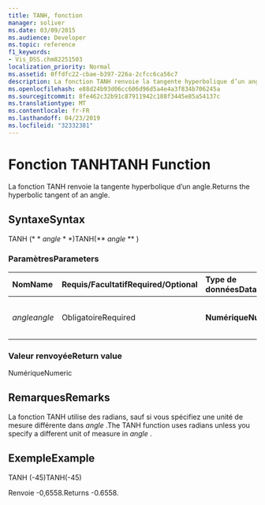 ```yaml
---
title: TANH, fonction
manager: soliver
ms.date: 03/09/2015
ms.audience: Developer
ms.topic: reference
f1_keywords:
- Vis_DSS.chm82251503
localization_priority: Normal
ms.assetid: 0ffdfc22-cbae-b397-226a-2cfcc6ca56c7
description: La fonction TANH renvoie la tangente hyperbolique d’un angle.
ms.openlocfilehash: e88d24b93d06cc606d96d5a4e4a3f834b706245a
ms.sourcegitcommit: 8fe462c32b91c87911942c188f3445e85a54137c
ms.translationtype: MT
ms.contentlocale: fr-FR
ms.lasthandoff: 04/23/2019
ms.locfileid: "32332381"
---
```

# <a name="tanh-function"></a><span data-ttu-id="334b1-103">Fonction TANH</span><span class="sxs-lookup"><span data-stu-id="334b1-103">TANH Function</span></span>

<span data-ttu-id="334b1-104">La fonction TANH renvoie la tangente hyperbolique d’un angle.</span><span class="sxs-lookup"><span data-stu-id="334b1-104">Returns the hyperbolic tangent of an angle.</span></span> 
  
## <a name="syntax"></a><span data-ttu-id="334b1-105">Syntaxe</span><span class="sxs-lookup"><span data-stu-id="334b1-105">Syntax</span></span>

<span data-ttu-id="334b1-106">TANH (\* \* *angle* \* \*)</span><span class="sxs-lookup"><span data-stu-id="334b1-106">TANH(\*\* *angle* \*\* )</span></span> 
  
### <a name="parameters"></a><span data-ttu-id="334b1-107">Paramètres</span><span class="sxs-lookup"><span data-stu-id="334b1-107">Parameters</span></span>

|<span data-ttu-id="334b1-108">**Nom**</span><span class="sxs-lookup"><span data-stu-id="334b1-108">**Name**</span></span>|<span data-ttu-id="334b1-109">**Requis/Facultatif**</span><span class="sxs-lookup"><span data-stu-id="334b1-109">**Required/Optional**</span></span>|<span data-ttu-id="334b1-110">**Type de données**</span><span class="sxs-lookup"><span data-stu-id="334b1-110">**Data Type**</span></span>|<span data-ttu-id="334b1-111">**Description**</span><span class="sxs-lookup"><span data-stu-id="334b1-111">**Description**</span></span>|
|:-----|:-----|:-----|:-----|
| <span data-ttu-id="334b1-112">_angle_</span><span class="sxs-lookup"><span data-stu-id="334b1-112">_angle_</span></span> <br/> |<span data-ttu-id="334b1-113">Obligatoire</span><span class="sxs-lookup"><span data-stu-id="334b1-113">Required</span></span>  <br/> |<span data-ttu-id="334b1-114">**Numérique**</span><span class="sxs-lookup"><span data-stu-id="334b1-114">**Numeric**</span></span> <br/> |<span data-ttu-id="334b1-115">Angle d'obtention de la tangente hypbolic.</span><span class="sxs-lookup"><span data-stu-id="334b1-115">The angle of which to get the hypbolic tangent.</span></span>  <br/> |
   
### <a name="return-value"></a><span data-ttu-id="334b1-116">Valeur renvoyée</span><span class="sxs-lookup"><span data-stu-id="334b1-116">Return value</span></span>

<span data-ttu-id="334b1-117">Numérique</span><span class="sxs-lookup"><span data-stu-id="334b1-117">Numeric</span></span>
  
## <a name="remarks"></a><span data-ttu-id="334b1-118">Remarques</span><span class="sxs-lookup"><span data-stu-id="334b1-118">Remarks</span></span>

<span data-ttu-id="334b1-119">La fonction TANH utilise des radians, sauf si vous spécifiez une unité de mesure différente dans *angle* .</span><span class="sxs-lookup"><span data-stu-id="334b1-119">The TANH function uses radians unless you specify a different unit of measure in  *angle*  .</span></span> 
  
## <a name="example"></a><span data-ttu-id="334b1-120">Exemple</span><span class="sxs-lookup"><span data-stu-id="334b1-120">Example</span></span>

<span data-ttu-id="334b1-121">TANH (-45)</span><span class="sxs-lookup"><span data-stu-id="334b1-121">TANH(-45)</span></span> 
  
<span data-ttu-id="334b1-122">Renvoie -0,6558.</span><span class="sxs-lookup"><span data-stu-id="334b1-122">Returns -0.6558.</span></span> 
  

